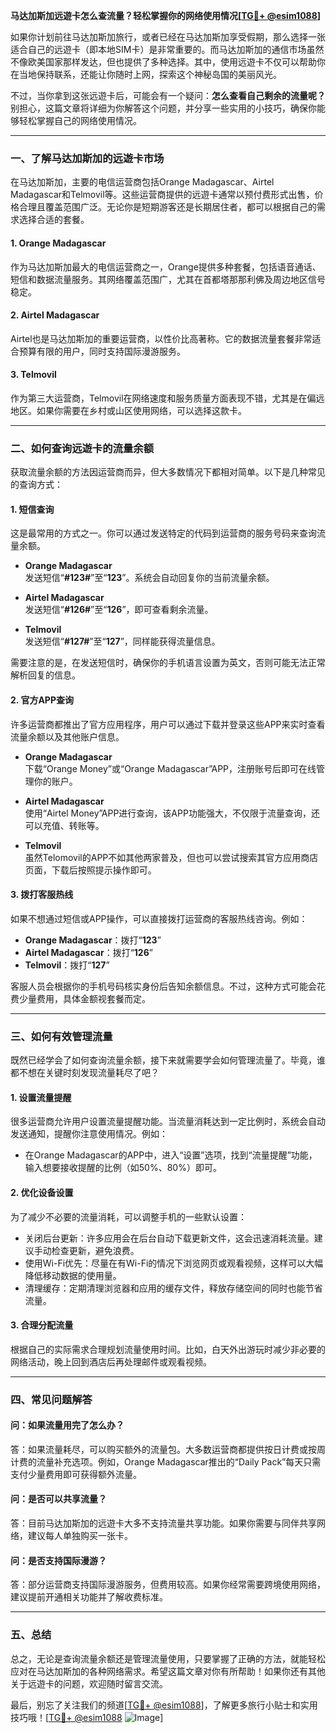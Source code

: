 **马达加斯加远遊卡怎么查流量？轻松掌握你的网络使用情况[[TG💪+ @esim1088](https://t.me/s/esim1088)]**

如果你计划前往马达加斯加旅行，或者已经在马达加斯加享受假期，那么选择一张适合自己的远遊卡（即本地SIM卡）是非常重要的。而马达加斯加的通信市场虽然不像欧美国家那样发达，但也提供了多种选择。其中，使用远遊卡不仅可以帮助你在当地保持联系，还能让你随时上网，探索这个神秘岛国的美丽风光。

不过，当你拿到这张远遊卡后，可能会有一个疑问：**怎么查看自己剩余的流量呢？** 别担心，这篇文章将详细为你解答这个问题，并分享一些实用的小技巧，确保你能够轻松掌握自己的网络使用情况。

---

### **一、了解马达加斯加的远遊卡市场**

在马达加斯加，主要的电信运营商包括Orange Madagascar、Airtel Madagascar和Telmovil等。这些运营商提供的远遊卡通常以预付费形式出售，价格合理且覆盖范围广泛。无论你是短期游客还是长期居住者，都可以根据自己的需求选择合适的套餐。

#### **1. Orange Madagascar**
作为马达加斯加最大的电信运营商之一，Orange提供多种套餐，包括语音通话、短信和数据流量服务。其网络覆盖范围广，尤其在首都塔那那利佛及周边地区信号稳定。

#### **2. Airtel Madagascar**
Airtel也是马达加斯加的重要运营商，以性价比高著称。它的数据流量套餐非常适合预算有限的用户，同时支持国际漫游服务。

#### **3. Telmovil**
作为第三大运营商，Telmovil在网络速度和服务质量方面表现不错，尤其是在偏远地区。如果你需要在乡村或山区使用网络，可以选择这款卡。

---

### **二、如何查询远遊卡的流量余额**

获取流量余额的方法因运营商而异，但大多数情况下都相对简单。以下是几种常见的查询方式：

#### **1. 短信查询**
这是最常用的方式之一。你可以通过发送特定的代码到运营商的服务号码来查询流量余额。

- **Orange Madagascar**  
  发送短信“**#123#**”至“**123**”。系统会自动回复你的当前流量余额。

- **Airtel Madagascar**  
  发送短信“**#126#**”至“**126**”，即可查看剩余流量。

- **Telmovil**  
  发送短信“**#127#**”至“**127**”，同样能获得流量信息。

需要注意的是，在发送短信时，确保你的手机语言设置为英文，否则可能无法正常解析回复的信息。

#### **2. 官方APP查询**
许多运营商都推出了官方应用程序，用户可以通过下载并登录这些APP来实时查看流量余额以及其他账户信息。

- **Orange Madagascar**  
  下载“Orange Money”或“Orange Madagascar”APP，注册账号后即可在线管理你的账户。

- **Airtel Madagascar**  
  使用“Airtel Money”APP进行查询，该APP功能强大，不仅限于流量查询，还可以充值、转账等。

- **Telmovil**  
  虽然Telomovil的APP不如其他两家普及，但也可以尝试搜索其官方应用商店页面，下载后按照提示操作即可。

#### **3. 拨打客服热线**
如果不想通过短信或APP操作，可以直接拨打运营商的客服热线咨询。例如：

- **Orange Madagascar**：拨打“**123**”
- **Airtel Madagascar**：拨打“**126**”
- **Telmovil**：拨打“**127**”

客服人员会根据你的手机号码核实身份后告知余额信息。不过，这种方式可能会花费少量费用，具体金额视套餐而定。

---

### **三、如何有效管理流量**

既然已经学会了如何查询流量余额，接下来就需要学会如何管理流量了。毕竟，谁都不想在关键时刻发现流量耗尽了吧？

#### **1. 设置流量提醒**
很多运营商允许用户设置流量提醒功能。当流量消耗达到一定比例时，系统会自动发送通知，提醒你注意使用情况。例如：

- 在Orange Madagascar的APP中，进入“设置”选项，找到“流量提醒”功能，输入想要接收提醒的比例（如50%、80%）即可。

#### **2. 优化设备设置**
为了减少不必要的流量消耗，可以调整手机的一些默认设置：

- 关闭后台更新：许多应用会在后台自动下载更新文件，这会迅速消耗流量。建议手动检查更新，避免浪费。
- 使用Wi-Fi优先：尽量在有Wi-Fi的情况下浏览网页或观看视频，这样可以大幅降低移动数据的使用量。
- 清理缓存：定期清理浏览器和应用的缓存文件，释放存储空间的同时也能节省流量。

#### **3. 合理分配流量**
根据自己的实际需求合理规划流量使用时间。比如，白天外出游玩时减少非必要的网络活动，晚上回到酒店后再处理邮件或观看视频。

---

### **四、常见问题解答**

#### **问：如果流量用完了怎么办？**
答：如果流量耗尽，可以购买额外的流量包。大多数运营商都提供按日计费或按周计费的流量补充选项。例如，Orange Madagascar推出的“Daily Pack”每天只需支付少量费用即可获得额外流量。

#### **问：是否可以共享流量？**
答：目前马达加斯加的远遊卡大多不支持流量共享功能。如果你需要与同伴共享网络，建议每人单独购买一张卡。

#### **问：是否支持国际漫游？**
答：部分运营商支持国际漫游服务，但费用较高。如果你经常需要跨境使用网络，建议提前开通相关功能并了解收费标准。

---

### **五、总结**

总之，无论是查询流量余额还是管理流量使用，只要掌握了正确的方法，就能轻松应对在马达加斯加的各种网络需求。希望这篇文章对你有所帮助！如果你还有其他关于远遊卡的问题，欢迎随时留言交流。

最后，别忘了关注我们的频道[[TG💪+ @esim1088](https://t.me/s/esim1088)]，了解更多旅行小贴士和实用技巧哦！[[TG💪+ @esim1088](https://t.me/s/esim1088) ![Image](https://i.postimg.cc/4NQfJmqS/Snipaste-2025-05-13-00-14-12.png)]